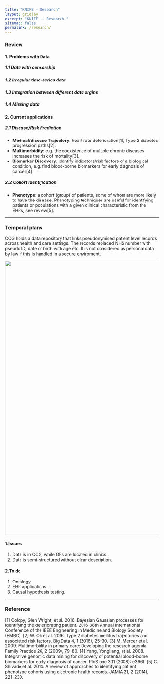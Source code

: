 ```yaml
---
title: "KNIFE - Research"
layout: gridlay
excerpt: "KNIFE -- Research."
sitemap: false
permalink: /research/
---
```


### Review
#### 1. Problems with Data
##### 1.1 Data with censorship
##### 1.2 Irregular time-series data
##### 1.3 Integration between different data orgins
##### 1.4 Missing data


#### 2. Current applications
##### 2.1 Disease/Risk Prediction
  * **Medical/disease Trajectory**: heart rate deterioration[1], Type 2 diabetes progression paths[2].
  * **Multimorbidity**: e.g. the coexistence of multiple chronic diseases increases the risk of mortality[3].
  * **Biomarker Discovery**: identify indicators/risk factors of a biological condition, e.g. find blood-borne biomarkers for early diagnosis of cancer[4].
##### 2.2 Cohort Identification
  * **Phenotype**:  a cohort (group) of patients, some of whom are more likely to have the disease. Phenotyping techniques are useful for identifying patients or populations with a given clinical characteristic from the EHRs, see review[5]. 



---

### Temporal plans

CCG holds a data repository that links pseudonymised patient level records across health and care settings. The records replaced NHS number with pseudo ID, date of birth with age etc. It is not considered as personal data by law if this is handled in a secure enviroment. 

<img src="{{ site.url }}{{ site.baseurl }}/images/background/todo.png" style="width: 900px">



#### 1.Issues
1. Data is in CCG, while GPs are located in clinics.
2. Data is semi-structured without clear description.



#### 2.To do
1. Ontology.
2. EHR applications.
3. Causal hypothesis testing.




---
### Reference
[1] Colopy, Glen Wright, et al. 2016. Bayesian Gaussian processes for identifying the deteriorating patient. 2016 38th Annual International Conference of the IEEE Engineering in Medicine and Biology Society (EMBC).
[2] W. Oh et al. 2016. Type 2 diabetes mellitus trajectories and associated risk factors. Big Data 4, 1 (2016), 25–30.
[3] M. Mercer et al. 2009. Multimorbidity in primary care: Developing the research agenda. Family Practice 26, 2 (2009), 79–80.
[4] Yang, Yongliang, et al. 2008. Integrative genomic data mining for discovery of potential blood-borne biomarkers for early diagnosis of cancer. PloS one 3.11 (2008): e3661.
[5] C. Shivade et al. 2014. A review of approaches to identifying patient phenotype cohorts using electronic health records.
JAMIA 21, 2 (2014), 221–230.
